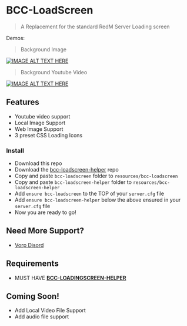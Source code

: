 # BCC-LoadScreen
> A Replacement for the standard RedM Server Loading screen

Demos:

> Background Image 

[![IMAGE ALT TEXT HERE](https://img.youtube.com/vi/mZIaymjOC5w/0.jpg)](https://www.youtube.com/watch?v=mZIaymjOC5w)

> Background Youtube Video

[![IMAGE ALT TEXT HERE](https://img.youtube.com/vi/g0xXNPZvI5w/0.jpg)](https://www.youtube.com/watch?v=g0xXNPZvI5w)

## Features
- Youtube video support
- Local Image Support
- Web Image Support
- 3 preset CSS Loading Icons

### Install
* Download this repo
* Download the [bcc-loadscreen-helper](https://github.com/BryceCanyonCounty/bcc-loadscreen-helper) repo
* Copy and paste `bcc-loadscreen` folder to `resources/bcc-loadscreen`
* Copy and paste `bcc-loadscreen-helper` folder to `resources/bcc-loadscreen-helper`
* Add `ensure bcc-loadscreen` to the TOP of your `server.cfg` file
* Add `ensure bcc-loadscreen-helper` below the above ensured in your `server.cfg` file
* Now you are ready to go!

## Need More Support? 
- [Vorp Disord](https://discord.gg/DHGVAbCj7N)

## Requirements
- MUST HAVE [**BCC-LOADINGSCREEN-HELPER**](https://github.com/BryceCanyonCounty/bcc-loadscreen-helper)

## Coming Soon!
- Add Local Video File Support
- Add audio file support
